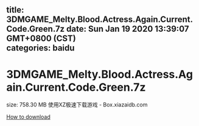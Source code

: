 
title: 3DMGAME_Melty.Blood.Actress.Again.Current.Code.Green.7z
date: Sun Jan 19 2020 13:39:07 GMT+0800 (CST)    
categories: baidu
---

# 3DMGAME_Melty.Blood.Actress.Again.Current.Code.Green.7z
size: 758.30 MB
 使用XZ极速下载游戏 - Box.xiazaidb.com
 

[How to download](https://bpcam.bemobtrk.com/go/2ceec3aa-1ca2-46d6-b9ff-aaa5c184517c?jno=2752)